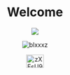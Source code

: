 <h1 align="center">Welcome</h1>

<p align="center">
  <img src="https://discord.c99.nl/widget/theme-4/728952097219018823.png" />
</p>

<p align="center"> <img src="https://komarev.com/ghpvc/?username=blxxxz&label=Profile%20Views&color=0a0a0a&style=flat" alt="blxxxz" /> </p>

<p align="center">
<a href="https://discord.gg/zXFsU935HD" target="blank"><img align="center" src="https://cdn.jsdelivr.net/npm/simple-icons@v3/icons/discord.svg" alt="zXFsU935HD" height="30" width="40" /></a>
</p>

